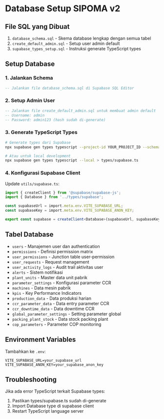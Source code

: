 # Database Setup SIPOMA v2

## File SQL yang Dibuat

1. `database_schema.sql` - Skema database lengkap dengan semua tabel
2. `create_default_admin.sql` - Setup user admin default
3. `supabase_types_setup.sql` - Instruksi generate TypeScript types

## Setup Database

### 1. Jalankan Schema

```sql
-- Jalankan file database_schema.sql di Supabase SQL Editor
```

### 2. Setup Admin User

```sql
-- Jalankan file create_default_admin.sql untuk membuat admin default
-- Username: admin
-- Password: admin123 (hash sudah di-generate)
```

### 3. Generate TypeScript Types

```bash
# Generate types dari Supabase
npx supabase gen types typescript --project-id YOUR_PROJECT_ID --schema public > types/supabase.ts

# Atau untuk local development
npx supabase gen types typescript --local > types/supabase.ts
```

### 4. Konfigurasi Supabase Client

Update `utils/supabase.ts`:

```typescript
import { createClient } from '@supabase/supabase-js';
import { Database } from '../types/supabase';

const supabaseUrl = import.meta.env.VITE_SUPABASE_URL;
const supabaseKey = import.meta.env.VITE_SUPABASE_ANON_KEY;

export const supabase = createClient<Database>(supabaseUrl, supabaseKey);
```

## Tabel Database

- `users` - Manajemen user dan authentication
- `permissions` - Definisi permission matrix
- `user_permissions` - Junction table user-permission
- `user_requests` - Request management
- `user_activity_logs` - Audit trail aktivitas user
- `alerts` - Sistem notifikasi
- `plant_units` - Master data unit pabrik
- `parameter_settings` - Konfigurasi parameter CCR
- `machines` - Data mesin pabrik
- `kpis` - Key Performance Indicators
- `production_data` - Data produksi harian
- `ccr_parameter_data` - Data entry parameter CCR
- `ccr_downtime_data` - Data downtime CCR
- `global_parameter_settings` - Setting parameter global
- `packing_plant_stock` - Data stock packing plant
- `cop_parameters` - Parameter COP monitoring

## Environment Variables

Tambahkan ke `.env`:

```
VITE_SUPABASE_URL=your_supabase_url
VITE_SUPABASE_ANON_KEY=your_supabase_anon_key
```

## Troubleshooting

Jika ada error TypeScript terkait Supabase types:

1. Pastikan types/supabase.ts sudah di-generate
2. Import Database type di supabase client
3. Restart TypeScript language server
